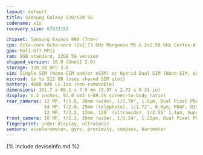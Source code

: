 ```yaml
---
layout: default
title: Samsung Galaxy S20/S20 5G
codename: x1s
recovery_size: 67633152

chipset: Samsung Exynos 990 (7nm+)
cpu: Octa-core Octa-core (2x2.73 GHz Mongoose M5 & 2x2.50 GHz Cortex-A76 & 4x2.0 GHz Cortex-A55)
gpu: Mali-G77 MP11
ram: 8GB standard, 12GB 5G version
shipped_version: 10.0 (OneUI 2.0)
storage: 128 GB UFS 3.0
sim: Single SIM (Nano-SIM and/or eSIM) or Hybrid Dual SIM (Nano-SIM, dual stand-by)
microsd: Up to 512 GB (uses shared SIM slot)
battery: 4000 mAh Li-Ion (non-removable)
dimensions: 151.7 x 69.1 x 7.9 mm (5.97 x 2.72 x 0.31 in)
display: 6.2 inches, 93.8 cm2 (~89.5% screen-to-body ratio)
rear_cameras: 12 MP, f/1.8, 26mm (wide), 1/1.76", 1.8µm, Dual Pixel PDAF, OIS
              64 MP, f/2.0, 29mm (telephoto), 1/1.72", 0.8µm, PDAF, OIS, 1.1x optical zoom, 3x hybrid zoom
              12 MP, f/2.2, 13mm, 120˚ (ultrawide), 1/2.55" 1.4µm, Super Steady video
front_camera: 10 MP, f/2.2, 26mm (wide), 1/3.24", 1.22µm, Dual Pixel PDAF
fingerprint: under display, ultrasonic
sensors: accelerometer, gyro, proximity, compass, barometer
---
```


{% include deviceinfo.md %}
